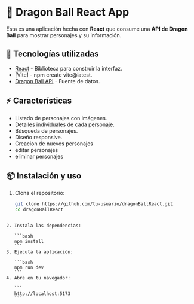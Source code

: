 # 🐉 Dragon Ball React App

Esta es una aplicación hecha con **React** que consume una **API de Dragon Ball** para mostrar personajes y su información.

## 🚀 Tecnologías utilizadas
- [React](https://reactjs.org/) - Biblioteca para construir la interfaz.
- [Vite] - npm create vite@latest.
- [Dragon Ball API](https://github.com/ElManuub/DragonBallApi.git) - Fuente de datos.

## ⚡ Características
- Listado de personajes con imágenes.
- Detalles individuales de cada personaje.
- Búsqueda de personajes.
- Diseño responsive.
- Creacion de nuevos personajes
- editar personajes
- eliminar personajes

## 📦 Instalación y uso
1. Clona el repositorio:
   ```bash
   git clone https://github.com/tu-usuario/dragonBallReact.git
   cd dragonBallReact
````

2. Instala las dependencias:

   ```bash
   npm install
   ```
3. Ejecuta la aplicación:

   ```bash
   npm run dev
   ```
4. Abre en tu navegador:

   ```
   http://localhost:5173
   ```

